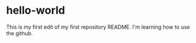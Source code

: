 # hello-world

This is my first edit of my first repository README.
I'm learning how to use the github.
